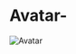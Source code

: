 # Avatar-

![Avatar](https://github.com/Block-Audit-Report/Avatar-/assets/121312707/777e883b-2955-42b1-a3f1-26814571f357)
